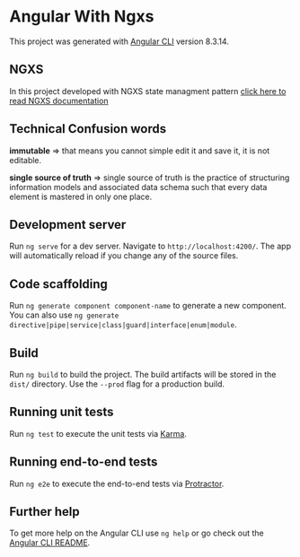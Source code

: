 # Angular With Ngxs

This project was generated with [Angular CLI](https://github.com/angular/angular-cli) version 8.3.14.

## NGXS

In this project developed with NGXS state managment pattern [click here to read NGXS documentation]("https://www.ngxs.io")

## Technical Confusion words

**immutable** => that means you cannot simple edit it and save it, it is not editable.

**single source of truth** => single source of truth is the practice of structuring information models and associated data schema such that every data element is mastered in only one place.

## Development server

Run `ng serve` for a dev server. Navigate to `http://localhost:4200/`. The app will automatically reload if you change any of the source files.

## Code scaffolding

Run `ng generate component component-name` to generate a new component. You can also use `ng generate directive|pipe|service|class|guard|interface|enum|module`.

## Build

Run `ng build` to build the project. The build artifacts will be stored in the `dist/` directory. Use the `--prod` flag for a production build.

## Running unit tests

Run `ng test` to execute the unit tests via [Karma](https://karma-runner.github.io).

## Running end-to-end tests

Run `ng e2e` to execute the end-to-end tests via [Protractor](http://www.protractortest.org/).

## Further help

To get more help on the Angular CLI use `ng help` or go check out the [Angular CLI README](https://github.com/angular/angular-cli/blob/master/README.md).
